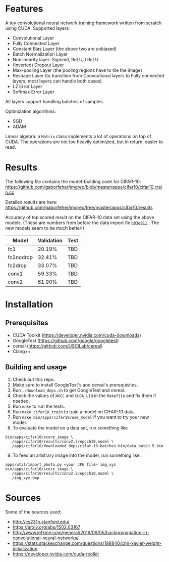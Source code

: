 # Features

A toy convolutional neural network training framework written from scratch using CUDA. Supported layers:
* Convolutional Layer
* Fully Connected Layer
* Constant Bias Layer (the above two are unbiased)
* Batch Normalization Layer
* Nonlinearity layer: Sigmoid, ReLU, LReLU
* (Inverted) Dropout Layer
* Max-pooling Layer (the pooling regions have to tile the image)
* Reshape Layer (to transition from Convoutional layers to Fully connected layers; most layers can handle both cases)
* L2 Error Layer
* Softmax Error Layer

All layers support handling batches of samples.

Optimization algorithms:
* SGD
* ADAM

Linear algebra: a `Matrix` class implements a lot of operations on top of CUDA. The operations are not too
heavily optimizied, but in return, easier to read.

# Results

The following file contains the model-building code for CIFAR-10:
https://github.com/gaborfeher/imgrec/blob/master/apps/cifar10/cifar10_train.cc

Detailed results are here:
https://github.com/gaborfeher/imgrec/tree/master/apps/cifar10/results

Accuracy of top scored result on the CIFAR-10 data set using the above models. (These are numbers from before the data import fix
[`b83e911`](https://github.com/gaborfeher/imgrec/commit/b83e911c867002a4ffed47a2eca5ef611638d3a7)
. The new models seem to be much better!)

| Model | Validation | Test |
| --- | --- | --- |
| fc1 | 20.19% | TBD |
| fc2nodrop | 32.41% | TBD |
| fc2drop | 33.07% | TBD |
| conv1 | 59.33% | TBD |
| conv2 | 61.90% | TBD |

# Installation

## Prerequisites

* CUDA Toolkit (https://developer.nvidia.com/cuda-downloads)
* GoogleTest (https://github.com/google/googletest)
* cereal (https://github.com/USCiLab/cereal)
* Clang++

## Building and usage

1. Check out this repo.
2. Make sure to install GoogleTest's and cereal's prerequisites.
3. Run `./download_deps.sh` to get GoogleTest and cereal.
4. Check the values of `NVCC` and `CUDA_LIB` in the `Makefile` and fix them if needed.
5. Run `make` to run the tests.
6. Run `make cifar10_train` to train a model on CIFAR-10 data.
7. Run `make bin/apps/cifar10/use_model` if you want to try your
new model.
8. To evaluate the model on a data set, run something like
```
bin/apps/cifar10/score_image \
  ./apps/cifar10/results/conv2.2/epoch10.model \
  ./apps/cifar10/downloaded_deps/cifar-10-batches-bin/data_batch_5.bin
```
9. To feed an arbitrary image into the model, run something like:
```
apps/util/import_photo.py <your JPG file> img_xyz
bin/apps/cifar10/score_image \
  ./apps/cifar10/results/conv2.2/epoch10.model \
  ./img_xyz.bmp
```

# Sources

Some of the sources used:
* http://cs231n.stanford.edu/
* https://arxiv.org/abs/1502.03167
* http://www.jefkine.com/general/2016/09/05/backpropagation-in-convolutional-neural-networks/
* https://stats.stackexchange.com/questions/198840/cnn-xavier-weight-initialization
* https://developer.nvidia.com/cuda-toolkit
